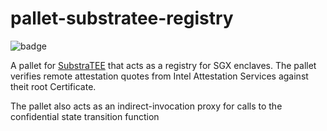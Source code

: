 # pallet-substratee-registry

![badge](https://img.shields.io/badge/substrate-2.0.0--rc5-success)

A pallet for [SubstraTEE](https://www.substratee.com) that acts as a registry for SGX enclaves. 
The pallet verifies remote attestation quotes from Intel Attestation Services against theit root Certificate.

The pallet also acts as an indirect-invocation proxy for calls to the confidential state transition function
